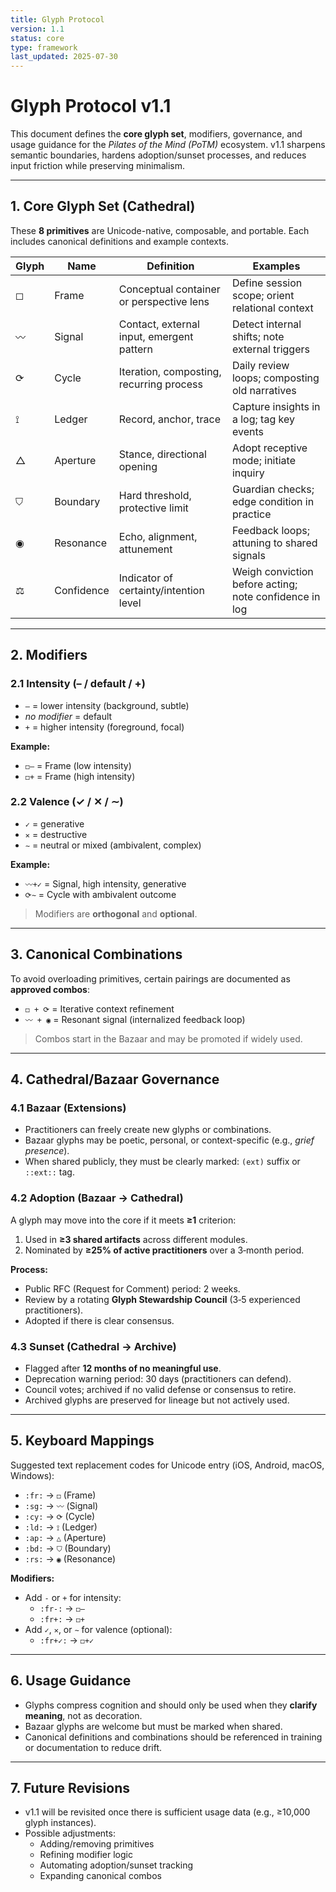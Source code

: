 ```yaml
---
title: Glyph Protocol
version: 1.1
status: core
type: framework
last_updated: 2025-07-30
---
```


# **Glyph Protocol v1.1**

This document defines the **core glyph set**, modifiers, governance, and usage guidance for the *Pilates of the Mind (PoTM)* ecosystem. v1.1 sharpens semantic boundaries, hardens adoption/sunset processes, and reduces input friction while preserving minimalism.

---

## **1. Core Glyph Set (Cathedral)**

These **8 primitives** are Unicode-native, composable, and portable. Each includes canonical definitions and example contexts.

| Glyph | Name       | Definition                                                  | Examples                                        |
|-------|------------|-------------------------------------------------------------|-------------------------------------------------|
| ◻︎    | Frame      | Conceptual container or perspective lens                    | Define session scope; orient relational context |
| 〰︎    | Signal     | Contact, external input, emergent pattern                   | Detect internal shifts; note external triggers  |
| ⟳     | Cycle      | Iteration, composting, recurring process                     | Daily review loops; composting old narratives   |
| ⟟     | Ledger     | Record, anchor, trace                                       | Capture insights in a log; tag key events       |
| △     | Aperture   | Stance, directional opening                                 | Adopt receptive mode; initiate inquiry          |
| ⛉     | Boundary   | Hard threshold, protective limit                            | Guardian checks; edge condition in practice     |
| ◉     | Resonance  | Echo, alignment, attunement                                 | Feedback loops; attuning to shared signals      |
| ⚖︎     | Confidence | Indicator of certainty/intention level                      | Weigh conviction before acting; note confidence in log |

---

## **2. Modifiers**

### **2.1 Intensity (– / default / +)**  
- `–` = lower intensity (background, subtle)  
- *no modifier* = default  
- `+` = higher intensity (foreground, focal)

**Example:**  
- `◻︎–` = Frame (low intensity)  
- `◻︎+` = Frame (high intensity)

### **2.2 Valence (✓ / ✕ / ∼)**  
- `✓` = generative  
- `✕` = destructive  
- `∼` = neutral or mixed (ambivalent, complex)

**Example:**  
- `〰︎+✓` = Signal, high intensity, generative  
- `⟳∼` = Cycle with ambivalent outcome  

> Modifiers are **orthogonal** and **optional**.

---

## **3. Canonical Combinations**

To avoid overloading primitives, certain pairings are documented as **approved combos**:  
- `◻︎ + ⟳` = Iterative context refinement  
- `〰︎ + ◉` = Resonant signal (internalized feedback loop)

> Combos start in the Bazaar and may be promoted if widely used.

---

## **4. Cathedral/Bazaar Governance**

### **4.1 Bazaar (Extensions)**  
- Practitioners can freely create new glyphs or combinations.  
- Bazaar glyphs may be poetic, personal, or context-specific (e.g., *grief presence*).  
- When shared publicly, they must be clearly marked: `(ext)` suffix or `::ext::` tag.

### **4.2 Adoption (Bazaar → Cathedral)**  
A glyph may move into the core if it meets **≥1** criterion:  
1. Used in **≥3 shared artifacts** across different modules.  
2. Nominated by **≥25% of active practitioners** over a 3‑month period.  

**Process:**  
- Public RFC (Request for Comment) period: 2 weeks.  
- Review by a rotating **Glyph Stewardship Council** (3‑5 experienced practitioners).  
- Adopted if there is clear consensus.

### **4.3 Sunset (Cathedral → Archive)**  
- Flagged after **12 months of no meaningful use**.  
- Deprecation warning period: 30 days (practitioners can defend).  
- Council votes; archived if no valid defense or consensus to retire.  
- Archived glyphs are preserved for lineage but not actively used.

---

## **5. Keyboard Mappings**

Suggested text replacement codes for Unicode entry (iOS, Android, macOS, Windows):

- `:fr:` → `◻︎` (Frame)  
- `:sg:` → `〰︎` (Signal)  
- `:cy:` → `⟳` (Cycle)  
- `:ld:` → `⟟` (Ledger)  
- `:ap:` → `△` (Aperture)  
- `:bd:` → `⛉` (Boundary)  
- `:rs:` → `◉` (Resonance)

**Modifiers:**  
- Add `-` or `+` for intensity:  
  - `:fr-:` → `◻︎–`  
  - `:fr+:` → `◻︎+`  
- Add `✓`, `✕`, or `∼` for valence (optional):  
  - `:fr+✓:` → `◻︎+✓`  

---

## **6. Usage Guidance**

- Glyphs compress cognition and should only be used when they **clarify meaning**, not as decoration.  
- Bazaar glyphs are welcome but must be marked when shared.  
- Canonical definitions and combinations should be referenced in training or documentation to reduce drift.

---

## **7. Future Revisions**

- v1.1 will be revisited once there is sufficient usage data (e.g., ≥10,000 glyph instances).  
- Possible adjustments:  
  - Adding/removing primitives  
  - Refining modifier logic  
  - Automating adoption/sunset tracking  
  - Expanding canonical combos
